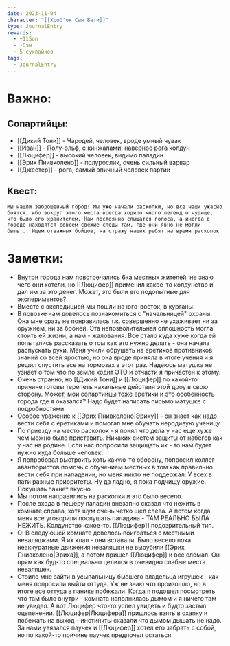 ```yaml
---
date: 2023-11-04
character: "[[Хроб'ок Сын Бати]]"
type: JournalEntry
rewards:
  - +115оп
  - +6зм
  - 5 сухпайков
tags:
  - JournalEntry
---
```

# Важно:
## Сопартийцы:
- [[Дикий Тони]] - Чародей, человек, вроде умный чувак
- [[Иван]] - Полу-эльф, с кинжалами, ~~наверное рога~~ колдун
- [[Люцифер]] - высокий человек, видимо паладин
- [[Эрих Пнивколено]] - полурослик, очень сильный варвар
- [[Джестер]] - рога, самый эпичный человек партии
## Квест:
```
Мы нашли заброшенный город! Мы уже начали раскопки, но все наши ужасно боятся, ибо вокруг этого места всегда ходило много легенд о чудище, что было его хранителем. Нам постоянно слышатся голоса, а иногда в городе находятся совсем свежие следы там, где они явно не могли быть... Ищем отважных бойцов, на стражу наших ребят на время раскопок
```
# Заметки:
- Внутри города нам повстречались 6ка местных жителей, не знаю чего они хотели, но [[Люцифер]] применил какое-то колдунство и дал им за это денег. Может, это были его подопытные для экспериментов?
- Вместе с экспедицией мы пошли на юго-восток, в курганы.
- В повозке нам довелось познакомиться с "начальницей" охраны. Она мне сразу не понравилась т.к. совершенно не ухаживает ни за оружием, ни за броней. Эта непозволительная оплошность могла стоить ей жизни, а нам - жалования. Все стало куда хуже когда ей попытались рассказать о том как это нужно делать - она начала распускать руки. Меня учили обрушать на еретиков противников знаний со всей яростью, но она вроде приняла в итоге учения и я решил спустить все на тормозах в этот раз. Надеюсь матушка не узнает о том что по земле ходит ЭТО и отчасти я причастен к этому.
- Очень странно, но [[Дикий Тони]] и [[Люцифер]] по какой-то причине готовы терепеть нахальные действия этой дроу в свою сторону. Может, мои сопартийцы тоже еретики и это особенность города где я оказался? Надо будет написать письмо матушке с подробностями. 
- Особое уважение к [[Эрих Пнивколено|Эриху]] - он знает как надо вести себя с еретиками и помогал мне обучать неродивую ученицу.
- По приезду на место раскопок - я понял что дела у нас еще хуже чем можно было приставить. Никаких систем защиты от набегов как у нас на родине. Если нас попросили защищать их - то нам будет нужно куда больше человек.
- Я попробовал выстроить хоть какую-то оборону, попросил коллег авантюристов помочь с обучением местных в том как правильно вести себя при нападении, но меня никто не поддержал. У всех в пати разные приоритеты. Ну да ладно, я пока подчищу оружие. Покушать пахнет вкусно
- Мы потом направились на раскопки и это было весело.
- После входа в пещеру паладин внезапно сказал что нежить в комнате справа, хотя шум очень четко шел слева. А потом когда меня все уговорили послушать паладина - ТАМ РЕАЛЬНО БЫЛА НЕЖИТЬ. Колдунство какое-то. [[Люцифер]] подозрительный тип.
- О! В следующей комнате довелось поиграться с местными неваляшками. Я их клал - они вставали. Было весело пока неаккуратные движения неваляшки не вырубили [[Эрих Пнивколено|Эриха]], а потом пришел [[Люцифер]] и все сломал. Он прям как буд-то специально целился в очевидно слабые места неваляшек.
- Стоило мне зайти в усыпальницу бывшего владельца игрушек - как меня попросили выйти оттуда. Уж не знаю что произошло, но в итоге все оттуда в панике побежали. Когда я подошел посмотреть что там было внутри - комната наполнилась дымом и я ничего там не увидел. А вот Люцифер что-то успел увидеть и будто застыл оцепенении. [[Люцифер|Люцифера]] пришлось взять в охапку и побежать на выход - инстинкты сказали что дымом дышать не надо. За нами увязался паучек и [[Люцифер]] хотел его забрать с собой, но по какой-то причине паучек предпочел остаться.